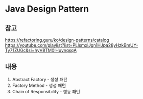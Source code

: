 # Java Design Pattern
## 참고
https://refactoring.guru/ko/design-patterns/catalog  
https://youtube.com/playlist?list=PLlsmxlJgn1HJpa28yHzkBmUY-Ty71ZUGc&si=hyV8TM0lHuvnqsqA
## 내용
1. Abstract Factory - 생성 패턴
2. Factory Method - 생성 패턴
3. Chain of Responsibility - 행동 패턴